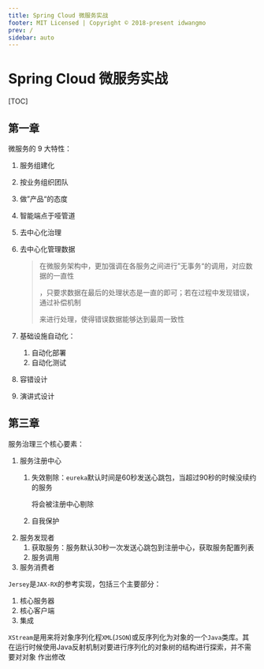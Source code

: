 ```yaml
---
title: Spring Cloud 微服务实战
footer: MIT Licensed | Copyright © 2018-present idwangmo
prev: /
sidebar: auto
---
```


# Spring Cloud 微服务实战

[TOC]

## 第一章

微服务的 9 大特性：

1. 服务组建化

2. 按业务组织团队

3. 做”产品“的态度

4. 智能端点于哑管道

5. 去中心化治理

6. 去中心化管理数据
   
   > 在微服务架构中，更加强调在各服务之间进行”无事务“的调用，对应数据的一直性
   > 
   >  ，只要求数据在最后的处理状态是一直的即可；若在过程中发现错误，通过补偿机制
   > 
   >  来进行处理，使得错误数据能够达到最周一致性

7. 基础设施自动化：
   
   1. 自动化部署
   2. 自动化测试

8. 容错设计

9. 演讲式设计

## 第三章

服务治理三个核心要素：

1. 服务注册中心
   1. 失效剔除：`eureka`默认时间是60秒发送心跳包，当超过90秒的时候没续约的服务
      
      将会被注册中心剔除
   
   2. 自我保护
2. 服务发现者
   1. 获取服务：服务默认30秒一次发送心跳包到注册中心，获取服务配置列表
   2. 服务调用
3. 服务消费者

`Jersey`是`JAX-RX`的参考实现，包括三个主要部分：

1. 核心服务器
2. 核心客户端
3. 集成

`XStream`是用来将对象序列化程`XML`(`JSON`)或反序列化为对象的一个`Java`类库。其
在运行时候使用Java反射机制对要进行序列化的对象树的结构进行探索，并不需要对对象
作出修改
